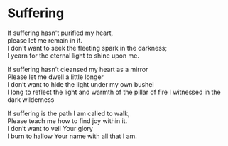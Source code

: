# Suffering

If suffering hasn't purified my heart,<br>
please let me remain in it.<br>
I don't want to seek the fleeting spark in the darkness;<br>
I yearn for the eternal light to shine upon me.

If suffering hasn’t cleansed my heart as a mirror<br>
Please let me dwell a little longer<br>
I don’t want to hide the light under my own bushel<br>
I long to reflect the light and warmth of the pillar of fire I witnessed in the dark wilderness

If suffering is the path I am called to walk,<br>
Please teach me how to find joy within it.<br>
I don’t want to veil Your glory<br>
I burn to hallow Your name with all that I am.
